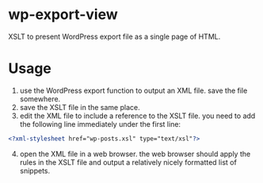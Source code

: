 wp-export-view
==============

XSLT to present WordPress export file as a single page of HTML.

Usage
=====

1. use the WordPress export function to output an XML file. save the file somewhere.
2. save the XSLT file in the same place.
3. edit the XML file to include a reference to the XSLT file. you need to add the following line immediately under the first line:

  ```xml
  <?xml-stylesheet href="wp-posts.xsl" type="text/xsl"?>
  ```
  
4. open the XML file in a web browser.
the web browser should apply the rules in the XSLT file and output a relatively nicely formatted list of snippets.
